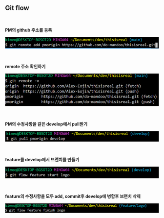 ## Git flow

<br>

**PM의 github 주소를 등록**

![git-flow](/Images/git_flow/git_flow-1.gif)

<br>

**remote 주소 확인하기**

![git-flow](/Images/git_flow/git_flow-2.gif)

<br>

**PM의 수정사항을 같은 develop에서 pull받기**

![git-flow](/Images/git_flow/git_flow-3.gif)

<br>

**feature를 develop에서 브랜치를 만들기**

![git-flow](/Images/git_flow/git_flow-4.gif)

<br>

**feature의 수정사항을 모두 add, commit후 develop에 병합후 브랜치 삭제**

![git-flow](/Images/git_flow/git_flow-5.gif)